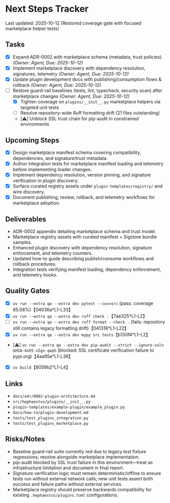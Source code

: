 # Next Steps Tracker

Last updated: 2025-10-12 (Restored coverage gate with focused marketplace helper tests)

## Tasks

- [x] Expand ADR-0002 with marketplace schema (metadata, trust policies) _(Owner: Agent, Due: 2025-10-12)_
- [x] Implement marketplace discovery with dependency resolution, signatures, telemetry _(Owner: Agent, Due: 2025-10-12)_
- [x] Update plugin development docs with publishing/consumption flows & rollback _(Owner: Agent, Due: 2025-10-12)_
- [ ] Restore guard-rail baselines (tests, lint, typecheck, security scan) after marketplace changes _(Owner: Agent, Due: 2025-10-12)_
  - [x] Tighten coverage on `plugins/__init__.py` marketplace helpers via targeted unit tests
  - [ ] Resolve repository-wide Ruff formatting drift (21 files outstanding)
  - [⚠️] Unblock SSL trust chain for pip-audit in constrained environments

## Upcoming Steps

- [x] Design marketplace manifest schema covering compatibility, dependencies, and signature/trust metadata.
- [x] Author integration tests for marketplace manifest loading and telemetry before implementing loader changes.
- [x] Implement dependency resolution, version pinning, and signature verification in plugin discovery.
- [x] Surface curated registry assets under `plugin-templates/registry/` and wire discovery.
- [x] Document publishing, review, rollback, and telemetry workflows for marketplace adoption.

## Deliverables

- ADR-0002 appendix detailing marketplace schema and trust model.
- Marketplace registry assets with curated manifest + Sigstore bundle samples.
- Enhanced plugin discovery with dependency resolution, signature enforcement, and telemetry counters.
- Updated how-to guide describing publish/consume workflows and rollback procedures.
- Integration tests verifying manifest loading, dependency enforcement, and telemetry hooks.

## Quality Gates

- [x] `uv run --extra qa --extra dev pytest --cov=src` (pass: coverage 85.06%)【04036a†L1-L33】
- [x] `uv run --extra qa --extra dev ruff check .`【7ae325†L1-L2】
- [ ] `uv run --extra qa --extra dev ruff format --check .` (fails: repository still contains legacy formatting drift)【041318†L1-L22】
- [x] `uv run --extra qa --extra dev mypy src tests`【b130f4†L1-L2】
- [⚠️] `uv run --extra qa --extra dev pip-audit --strict --ignore-vuln GHSA-4xh5-x5gv-qwph` (blocked: SSL certificate verification failure to pypi.org)【4aa95e†L1-L36】
- [x] `uv build`【8059b2†L1-L4】

## Links

- `docs/adr/0002-plugin-architecture.md`
- `src/hephaestus/plugins/__init__.py`
- `plugin-templates/example-plugin/example_plugin.py`
- `docs/how-to/plugin-development.md`
- `tests/test_plugins_integration.py`
- `tests/test_plugins_marketplace.py`

## Risks/Notes

- Baseline guard-rail suite currently red due to legacy test fixture regressions; resolve alongside marketplace implementation.
- pip-audit blocked by SSL trust failure in this environment—treat as infrastructure limitation and document in final report.
- Signature verification logic must remain deterministic/offline to ensure tests run without external network calls; new unit tests assert both success and failure paths without external services.
- Marketplace registry should preserve backwards compatibility for existing `.hephaestus/plugins.toml` configurations.
